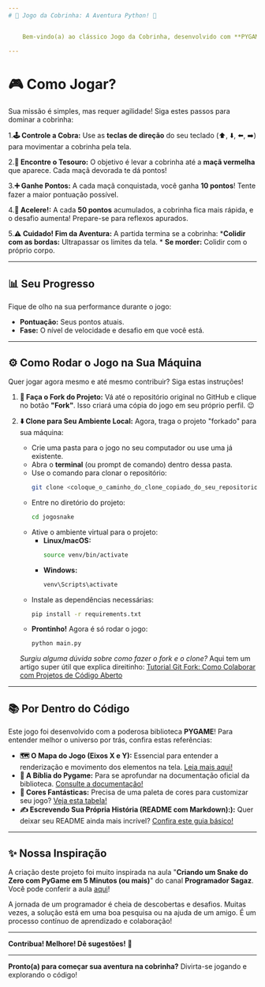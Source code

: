 ```yaml
---
# 🐍 Jogo da Cobrinha: A Aventura Python! 🍎


    Bem-vindo(a) ao clássico Jogo da Cobrinha, desenvolvido com **PYGAME**! Prepare-se para guiar nossa serpente faminta em uma jornada cheia de desafios e maçãs suculentas.

---
```


# 🎮 Como Jogar?

Sua missão é simples, mas requer agilidade! Siga estes passos para dominar a cobrinha:

1.**🕹️ Controle a Cobra:**
    Use as **teclas de direção** do seu teclado (⬆️, ⬇️, ⬅️, ➡️) para movimentar a cobrinha pela tela.

2.**🍎 Encontre o Tesouro:**
O objetivo é levar a cobrinha até a **maçã vermelha** que aparece. Cada maçã devorada te dá pontos!

3.**➕ Ganhe Pontos:**
A cada maçã conquistada, você ganha **10 pontos**! Tente fazer a maior pontuação possível.

4.**🚀 Acelere!:**
A cada **50 pontos** acumulados, a cobrinha fica mais rápida, e o desafio aumenta! Prepare-se para reflexos apurados.

5.**⚠️ Cuidado! Fim da Aventura:**
A partida termina se a cobrinha:
    ***Colidir com as bordas:** Ultrapassar os limites da tela.
        * **Se morder:** Colidir com o próprio corpo.

---

## 📊 Seu Progresso

Fique de olho na sua performance durante o jogo:

* **Pontuação:** Seus pontos atuais.
* **Fase:** O nível de velocidade e desafio em que você está.

---

## ⚙️ Como Rodar o Jogo na Sua Máquina

Quer jogar agora mesmo e até mesmo contribuir? Siga estas instruções!

1. **🍴 Faça o Fork do Projeto:**
    Vá até o repositório original no GitHub e clique no botão **"Fork"**. Isso criará uma cópia do jogo em seu próprio perfil. 😉

2. **⬇️ Clone para Seu Ambiente Local:**
    Agora, traga o projeto "forkado" para sua máquina:
    * Crie uma pasta para o jogo no seu computador ou use uma já existente.
    * Abra o **terminal** (ou prompt de comando) dentro dessa pasta.
    * Use o comando para clonar o repositório:
        ```bash
        git clone <coloque_o_caminho_do_clone_copiado_do_seu_repositorio_forkado>
        ```
    * Entre no diretório do projeto:
        ```bash
        cd jogosnake
        ```
    * Ative o ambiente virtual para o projeto:
        * **Linux/macOS:**
            ```bash
            source venv/bin/activate
            ```
        * **Windows:**
            ```bash
            venv\Scripts\activate
            ```
    * Instale as dependências necessárias:
        ```bash
        pip install -r requirements.txt
        ```
    * **Prontinho!** Agora é só rodar o jogo:
        ```bash
        python main.py
        ```

    *Surgiu alguma dúvida sobre como fazer o fork e o clone?*
    Aqui tem um artigo super útil que explica direitinho:
    [Tutorial Git Fork: Como Colaborar com Projetos de Código Aberto](https://dev.to/womakerscode/tutorial-git-fork-como-colaborar-com-projetos-de-codigo-aberto-1lkm)

---

## 📚 Por Dentro do Código

Este jogo foi desenvolvido com a poderosa biblioteca **PYGAME**! Para entender melhor o universo por trás, confira estas referências:

* **🗺️ O Mapa do Jogo (Eixos X e Y):** Essencial para entender a renderização e movimento dos elementos na tela. [Leia mais aqui!](https://humberto.io/pt-br/blog/desbravando-o-pygame-2-desenhando-na-tela/)
* **📜 A Bíblia do Pygame:** Para se aprofundar na documentação oficial da biblioteca. [Consulte a documentação!](https://www.pygame.org/docs/)
* **🎨 Cores Fantásticas:** Precisa de uma paleta de cores para customizar seu jogo? [Veja esta tabela!](https://celke.com.br/artigo/tabela-de-cores-html-nome-hexadecimal-rgb)
* **✍️ Escrevendo Sua Própria História (README com Markdown):):** Quer deixar seu README ainda mais incrível? [Confira este guia básico!](https://docs.pipz.com/central-de-ajuda/learning-center/guia-basico-de-markdown#open)

---

## ✨ Nossa Inspiração

A criação deste projeto foi muito inspirada na aula "**Criando um Snake do Zero com PyGame em 5 Minutos (ou mais)**" do canal **Programador Sagaz**. Você pode conferir a aula [aqui](https://www.youtube.com/watch?v=H4TXHI9BRCQ)!

A jornada de um programador é cheia de descobertas e desafios. Muitas vezes, a solução está em uma boa pesquisa ou na ajuda de um amigo. É um processo contínuo de aprendizado e colaboração!

---

**Contribua! Melhore! Dê sugestões!** 🚀

---

**Pronto(a) para começar sua aventura na cobrinha?** Divirta-se jogando e explorando o código!
